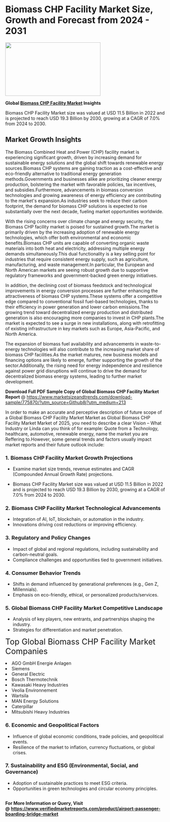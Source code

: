 <H1>Biomass CHP Facility Market Size, Growth and Forecast from 2024 - 2031</H1><img class="aligncenter size-medium wp-image-584254" src="https://thirdeyenews.in/wp-content/uploads/2024/09/Global-Market-Research-300x168.jpeg" alt="" width="300" height="168" /><p><strong>Global&nbsp;<a href="https://www.marketsizeandtrends.com/download-sample/775870/?utm_source=Github8j?utm_medium=213">Biomass CHP Facility Market</a> Insights</strong></p><p>Biomass CHP Facility Market size was valued at USD 11.5 Billion in 2022 and is projected to reach USD 19.3 Billion by 2030, growing at a CAGR of 7.0% from 2024 to 2030.</p><p><h2>Market Growth Insights</h2> <p>The Biomass Combined Heat and Power (CHP) facility market is experiencing significant growth, driven by increasing demand for sustainable energy solutions and the global shift towards renewable energy sources.Biomass CHP systems are gaining traction as a cost-effective and eco-friendly alternative to traditional energy generation methods.Governments and businesses alike are prioritizing cleaner energy production, bolstering the market with favorable policies, tax incentives, and subsidies.Furthermore, advancements in biomass conversion technologies and growing awareness of energy efficiency are contributing to the market's expansion.As industries seek to reduce their carbon footprint, the demand for biomass CHP solutions is expected to rise substantially over the next decade, fueling market opportunities worldwide.</p> <p>With the rising concerns over climate change and energy security, the Biomass CHP facility market is poised for sustained growth.The market is primarily driven by the increasing adoption of renewable energy technologies, which offer both environmental and economic benefits.Biomass CHP units are capable of converting organic waste materials into both heat and electricity, addressing multiple energy demands simultaneously.This dual functionality is a key selling point for industries that require consistent energy supply, such as agriculture, manufacturing, and waste management.In particular, the European and North American markets are seeing robust growth due to supportive regulatory frameworks and government-backed green energy initiatives.</p> <p>In addition, the declining cost of biomass feedstock and technological improvements in energy conversion processes are further enhancing the attractiveness of biomass CHP systems.These systems offer a competitive edge compared to conventional fossil fuel-based technologies, thanks to their efficiency in power generation and lower carbon emissions.The growing trend toward decentralized energy production and distributed generation is also encouraging more companies to invest in CHP plants.The market is expected to see a surge in new installations, along with retrofitting of existing infrastructure in key markets such as Europe, Asia-Pacific, and North America.</p> <p>The expansion of biomass fuel availability and advancements in waste-to-energy technologies will also contribute to the increasing market share of biomass CHP facilities.As the market matures, new business models and financing options are likely to emerge, further supporting the growth of the sector.Additionally, the rising need for energy independence and resilience against power grid disruptions will continue to drive the demand for decentralized biomass energy systems, leading to further market development.</p> <p><span class=""><strong>Download Full PDF Sample Copy of Global Biomass CHP Facility Market Report</strong> @ <a href="https://www.marketsizeandtrends.com/download-sample/775870/?utm_source=Github8j?utm_medium=213" target="_blank">https://www.marketsizeandtrends.com/download-sample/775870/?utm_source=Github8j?utm_medium=213</a></span></p><p>In order to make an accurate and perceptive description of future scope of a Global&nbsp;Biomass CHP Facility Market Market as Global&nbsp;Biomass CHP Facility Market Market of 2025, you need to describe a clear Vision &ndash; What Industry or Linda can you think of for example: Quote from a Technology, healthcare, automotive, renewable energy, name the market you are Reffering to.However, some general trends and factors usually impact market reports and their future outlook include:</p><h3>1.&nbsp;<strong>Biomass CHP Facility Market Growth Projections</strong></h3><ul><li>Examine market size trends, revenue estimates and CAGR (Compounded Annual Growth Rate) projections.</li><li><p>Biomass CHP Facility Market size was valued at USD 11.5 Billion in 2022 and is projected to reach USD 19.3 Billion by 2030, growing at a CAGR of 7.0% from 2024 to 2030.</p></li></ul><h3>2.&nbsp;<strong>Biomass CHP Facility Market Technological Advancements</strong></h3><ul><li>Integration of AI, IoT, blockchain, or automation in the industry.</li><li>Innovations driving cost reductions or improving efficiency.</li></ul><h3>3.&nbsp;<strong>Regulatory and Policy Changes</strong></h3><ul><li>Impact of global and regional regulations, including sustainability and carbon-neutral goals.</li><li>Compliance challenges and opportunities tied to government initiatives.</li></ul><h3>4.&nbsp;<strong>Consumer Behavior Trends</strong></h3><ul><li>Shifts in demand influenced by generational preferences (e.g., Gen Z, Millennials).</li><li>Emphasis on eco-friendly, ethical, or personalized products/services.</li></ul><h3>5.&nbsp;<strong>Global Biomass CHP Facility Market Competitive Landscape</strong></h3><ul><li>Analysis of key players, new entrants, and partnerships shaping the industry.</li><li>Strategies for differentiation and market penetration.</li></ul><p data-pm-slice="1 1 []"><span style="color: inherit; font-family: inherit; font-size: 25px;">Top Global Biomass CHP Facility Market Companies</span></p><div class="" data-test-id=""><p><li>AGO GmbH Energie Anlagen</li><li> Siemens</li><li> General Electric</li><li> Bosch Thermotechnik</li><li> Kawasaki Heavy Industries</li><li> Veolia Environnement</li><li> Wartsila</li><li> MAN Energy Solutions</li><li> Caterpillar</li><li> Mitsubishi Heavy Industries</li></p></div><h3>6.&nbsp;<strong>Economic and Geopolitical Factors</strong></h3><ul><li>Influence of global economic conditions, trade policies, and geopolitical events.</li><li>Resilience of the market to inflation, currency fluctuations, or global crises.</li></ul><h3>7.&nbsp;<strong>Sustainability and ESG (Environmental, Social, and Governance)</strong></h3><ul><li>Adoption of sustainable practices to meet ESG criteria.</li><li>Opportunities in green technologies and circular economy principles.</li></ul><h2><strong style="font-size: 14px;">For More Information or Query, Visit @&nbsp;</strong><a style="background-color: #ffffff; font-size: 14px;" href="https://www.marketsizeandtrends.com/report/biomass-chp-facility-market/" target="_blank">https://www.verifiedmarketreports.com/product/airport-passenger-boarding-bridge-market</a></h2>